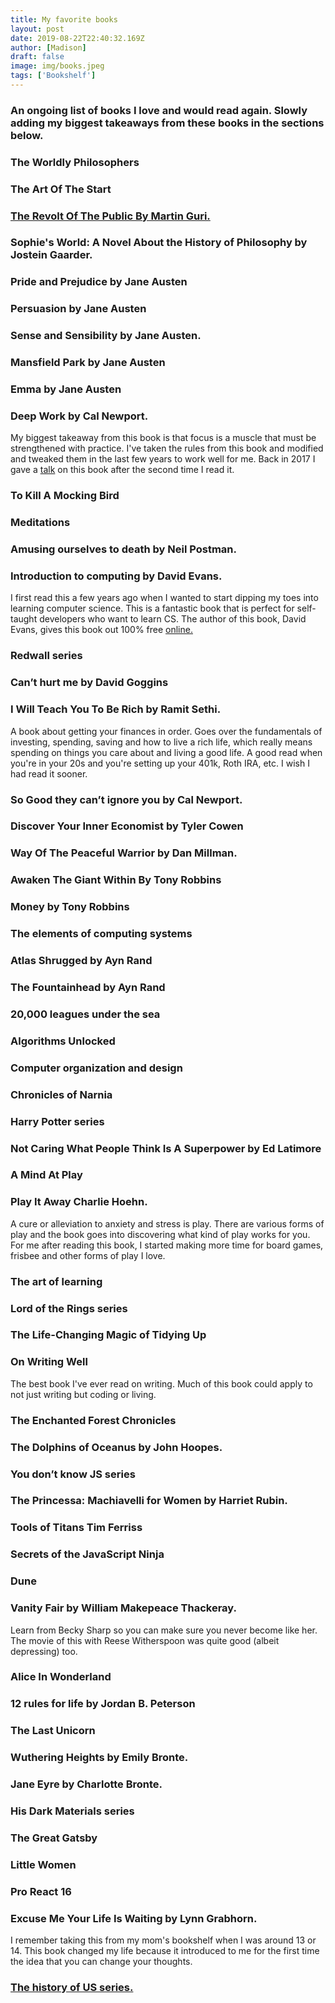 ```yaml
---
title: My favorite books
layout: post
date: 2019-08-22T22:40:32.169Z
author: [Madison]
draft: false
image: img/books.jpeg
tags: ['Bookshelf']
---
```


### An ongoing list of books I love and would read again. Slowly adding my biggest takeaways from these books in the sections below.

### The Worldly Philosophers

### The Art Of The Start

### [The Revolt Of The Public By Martin Guri.](https://www.madisonkanna.com/posts/revolt-of-the-public/)

### Sophie's World: A Novel About the History of Philosophy by Jostein Gaarder.

### Pride and Prejudice by Jane Austen

### Persuasion by Jane Austen

### Sense and Sensibility by Jane Austen.

### Mansfield Park by Jane Austen

### Emma by Jane Austen

### Deep Work by Cal Newport.

My biggest takeaway from this book is that focus is a muscle that must be strengthened with practice. I've taken the rules from this book and modified and tweaked them in the last few years to work well for me. Back in 2017 I gave a [talk](https://www.youtube.com/watch?v=ek5nxE2sC6U) on this book after the second time I read it.

### To Kill A Mocking Bird

### Meditations

### Amusing ourselves to death by Neil Postman.

### Introduction to computing by David Evans.

I first read this a few years ago when I wanted to start dipping my toes into learning computer science. This is a fantastic book that is perfect for self-taught developers who want to learn CS. The author of this book, David Evans, gives this book out 100% free [online.](https://computingbook.org/)

### Redwall series

### Can’t hurt me by David Goggins

### I Will Teach You To Be Rich by Ramit Sethi.

A book about getting your finances in order. Goes over the fundamentals of investing, spending, saving and how to live a rich life, which really means spending on things you care about and living a good life. A good read when you're in your 20s and you're setting up your 401k, Roth IRA, etc. I wish I had read it sooner.

### So Good they can’t ignore you by Cal Newport.

### Discover Your Inner Economist by Tyler Cowen

### Way Of The Peaceful Warrior by Dan Millman.

### Awaken The Giant Within By Tony Robbins

### Money by Tony Robbins

### The elements of computing systems

### Atlas Shrugged by Ayn Rand

### The Fountainhead by Ayn Rand

### 20,000 leagues under the sea

### Algorithms Unlocked

### Computer organization and design

### Chronicles of Narnia

### Harry Potter series

### Not Caring What People Think Is A Superpower by Ed Latimore

### A Mind At Play

### Play It Away Charlie Hoehn.

A cure or alleviation to anxiety and stress is play. There are various forms of play and the book goes into discovering what kind of play works for you. For me after reading this book, I started making more time for board games, frisbee and other forms of play I love.

### The art of learning

### Lord of the Rings series

### The Life-Changing Magic of Tidying Up

### On Writing Well

The best book I've ever read on writing. Much of this book could apply to not just writing but coding or living.

### The Enchanted Forest Chronicles

### The Dolphins of Oceanus by John Hoopes.

### You don’t know JS series

### The Princessa: Machiavelli for Women by Harriet Rubin.

### Tools of Titans Tim Ferriss

### Secrets of the JavaScript Ninja

### Dune

### Vanity Fair by William Makepeace Thackeray.

Learn from Becky Sharp so you can make sure you never become like her. The movie of this with Reese Witherspoon was quite good (albeit depressing) too.

### Alice In Wonderland

### 12 rules for life by Jordan B. Peterson

### The Last Unicorn

### Wuthering Heights by Emily Bronte.

### Jane Eyre by Charlotte Bronte.

### His Dark Materials series

### The Great Gatsby

### Little Women

### Pro React 16

### Excuse Me Your Life Is Waiting by Lynn Grabhorn.

I remember taking this from my mom's bookshelf when I was around 13 or 14. This book changed my life because it introduced to me for the first time the idea that you can change your thoughts.

### [The history of US series.](https://www.amazon.com/History-US-Eleven-Set-Paperback/dp/0195327276)
